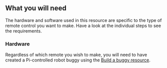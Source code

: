 ## What you will need

The hardware and software used in this resource are specific to the type of remote control you want to make. Have a look at the individual steps to see the requirements.

### Hardware
Regardless of which remote you wish to make, you will need to have created a Pi-controlled robot buggy using the [Build a buggy resource](https://projects.raspberrypi.org/en/projects/build-a-buggy).
